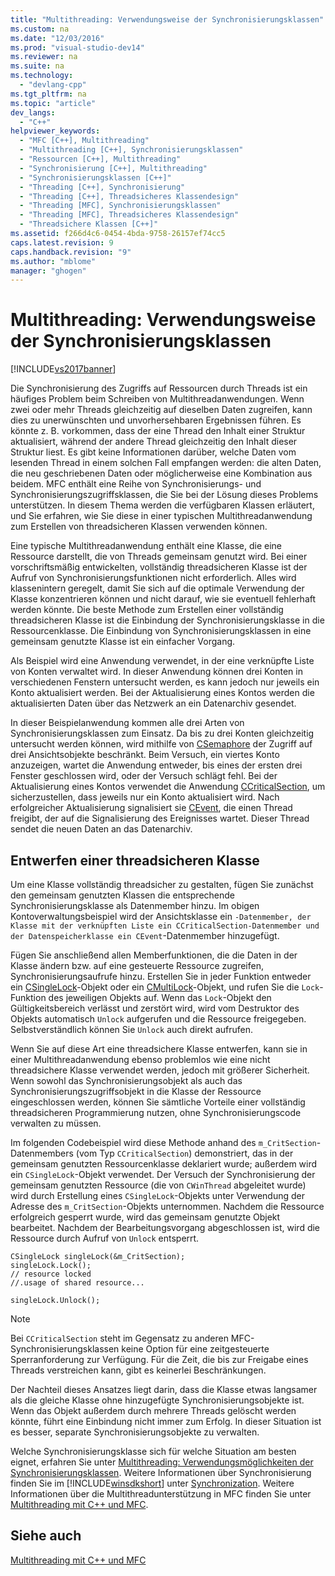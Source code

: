 ```yaml
---
title: "Multithreading: Verwendungsweise der Synchronisierungsklassen"
ms.custom: na
ms.date: "12/03/2016"
ms.prod: "visual-studio-dev14"
ms.reviewer: na
ms.suite: na
ms.technology: 
  - "devlang-cpp"
ms.tgt_pltfrm: na
ms.topic: "article"
dev_langs: 
  - "C++"
helpviewer_keywords: 
  - "MFC [C++], Multithreading"
  - "Multithreading [C++], Synchronisierungsklassen"
  - "Ressourcen [C++], Multithreading"
  - "Synchronisierung [C++], Multithreading"
  - "Synchronisierungsklassen [C++]"
  - "Threading [C++], Synchronisierung"
  - "Threading [C++], Threadsicheres Klassendesign"
  - "Threading [MFC], Synchronisierungsklassen"
  - "Threading [MFC], Threadsicheres Klassendesign"
  - "Threadsichere Klassen [C++]"
ms.assetid: f266d4c6-0454-4bda-9758-26157ef74cc5
caps.latest.revision: 9
caps.handback.revision: "9"
ms.author: "mblome"
manager: "ghogen"
---
```

# Multithreading: Verwendungsweise der Synchronisierungsklassen
[!INCLUDE[vs2017banner](../../assembler/inline/includes/vs2017banner.md)]

Die Synchronisierung des Zugriffs auf Ressourcen durch Threads ist ein häufiges Problem beim Schreiben von Multithreadanwendungen.  Wenn zwei oder mehr Threads gleichzeitig auf dieselben Daten zugreifen, kann dies zu unerwünschten und unvorhersehbaren Ergebnissen führen.  Es könnte z. B. vorkommen, dass der eine Thread den Inhalt einer Struktur aktualisiert, während der andere Thread gleichzeitig den Inhalt dieser Struktur liest.  Es gibt keine Informationen darüber, welche Daten vom lesenden Thread in einem solchen Fall empfangen werden: die alten Daten, die neu geschriebenen Daten oder möglicherweise eine Kombination aus beidem.  MFC enthält eine Reihe von Synchronisierungs\- und Synchronisierungszugriffsklassen, die Sie bei der Lösung dieses Problems unterstützen.  In diesem Thema werden die verfügbaren Klassen erläutert, und Sie erfahren, wie Sie diese in einer typischen Multithreadanwendung zum Erstellen von threadsicheren Klassen verwenden können.  
  
 Eine typische Multithreadanwendung enthält eine Klasse, die eine Ressource darstellt, die von Threads gemeinsam genutzt wird.  Bei einer vorschriftsmäßig entwickelten, vollständig threadsicheren Klasse ist der Aufruf von Synchronisierungsfunktionen nicht erforderlich.  Alles wird klassenintern geregelt, damit Sie sich auf die optimale Verwendung der Klasse konzentrieren können und nicht darauf, wie sie eventuell fehlerhaft werden könnte.  Die beste Methode zum Erstellen einer vollständig threadsicheren Klasse ist die Einbindung der Synchronisierungsklasse in die Ressourcenklasse.  Die Einbindung von Synchronisierungsklassen in eine gemeinsam genutzte Klasse ist ein einfacher Vorgang.  
  
 Als Beispiel wird eine Anwendung verwendet, in der eine verknüpfte Liste von Konten verwaltet wird.  In dieser Anwendung können drei Konten in verschiedenen Fenstern untersucht werden, es kann jedoch nur jeweils ein Konto aktualisiert werden.  Bei der Aktualisierung eines Kontos werden die aktualisierten Daten über das Netzwerk an ein Datenarchiv gesendet.  
  
 In dieser Beispielanwendung kommen alle drei Arten von Synchronisierungsklassen zum Einsatz.  Da bis zu drei Konten gleichzeitig untersucht werden können, wird mithilfe von [CSemaphore](../../mfc/reference/csemaphore-class.md) der Zugriff auf drei Ansichtsobjekte beschränkt.  Beim Versuch, ein viertes Konto anzuzeigen, wartet die Anwendung entweder, bis eines der ersten drei Fenster geschlossen wird, oder der Versuch schlägt fehl.  Bei der Aktualisierung eines Kontos verwendet die Anwendung [CCriticalSection](../../mfc/reference/ccriticalsection-class.md), um sicherzustellen, dass jeweils nur ein Konto aktualisiert wird.  Nach erfolgreicher Aktualisierung signalisiert sie [CEvent](../../mfc/reference/cevent-class.md), die einen Thread freigibt, der auf die Signalisierung des Ereignisses wartet.  Dieser Thread sendet die neuen Daten an das Datenarchiv.  
  
##  <a name="_mfc_designing_a_thread.2d.safe_class"></a> Entwerfen einer threadsicheren Klasse  
 Um eine Klasse vollständig threadsicher zu gestalten, fügen Sie zunächst den gemeinsam genutzten Klassen die entsprechende Synchronisierungsklasse als Datenmember hinzu.  Im obigen Kontoverwaltungsbeispiel wird der Ansichtsklasse ein `-Datenmember, der Klasse mit der verknüpften Liste ein CCriticalSection-Datenmember und der Datenspeicherklasse ein CEvent`\-Datenmember hinzugefügt.  
  
 Fügen Sie anschließend allen Memberfunktionen, die die Daten in der Klasse ändern bzw. auf eine gesteuerte Ressource zugreifen, Synchronisierungsaufrufe hinzu.  Erstellen Sie in jeder Funktion entweder ein [CSingleLock](../../mfc/reference/csinglelock-class.md)\-Objekt oder ein [CMultiLock](../../mfc/reference/cmultilock-class.md)\-Objekt, und rufen Sie die `Lock`\-Funktion des jeweiligen Objekts auf.  Wenn das `Lock`\-Objekt den Gültigkeitsbereich verlässt und zerstört wird, wird vom Destruktor des Objekts automatisch `Unlock` aufgerufen und die Ressource freigegeben.  Selbstverständlich können Sie `Unlock` auch direkt aufrufen.  
  
 Wenn Sie auf diese Art eine threadsichere Klasse entwerfen, kann sie in einer Multithreadanwendung ebenso problemlos wie eine nicht threadsichere Klasse verwendet werden, jedoch mit größerer Sicherheit.  Wenn sowohl das Synchronisierungsobjekt als auch das Synchronisierungszugriffsobjekt in die Klasse der Ressource eingeschlossen werden, können Sie sämtliche Vorteile einer vollständig threadsicheren Programmierung nutzen, ohne Synchronisierungscode verwalten zu müssen.  
  
 Im folgenden Codebeispiel wird diese Methode anhand des `m_CritSection`\-Datenmembers \(vom Typ `CCriticalSection`\) demonstriert, das in der gemeinsam genutzten Ressourcenklasse deklariert wurde; außerdem wird ein `CSingleLock`\-Objekt verwendet.  Der Versuch der Synchronisierung der gemeinsam genutzten Ressource \(die von `CWinThread` abgeleitet wurde\) wird durch Erstellung eines `CSingleLock`\-Objekts unter Verwendung der Adresse des `m_CritSection`\-Objekts unternommen.  Nachdem die Ressource erfolgreich gesperrt wurde, wird das gemeinsam genutzte Objekt bearbeitet.  Nachdem der Bearbeitungsvorgang abgeschlossen ist, wird die Ressource durch Aufruf von `Unlock` entsperrt.  
  
```  
CSingleLock singleLock(&m_CritSection);  
singleLock.Lock();  
// resource locked  
//.usage of shared resource...  
  
singleLock.Unlock();  
```  
  
> [!NOTE]
>  Bei `CCriticalSection` steht im Gegensatz zu anderen MFC\-Synchronisierungsklassen keine Option für eine zeitgesteuerte Sperranforderung zur Verfügung.  Für die Zeit, die bis zur Freigabe eines Threads verstreichen kann, gibt es keinerlei Beschränkungen.  
  
 Der Nachteil dieses Ansatzes liegt darin, dass die Klasse etwas langsamer als die gleiche Klasse ohne hinzugefügte Synchronisierungsobjekte ist.  Wenn das Objekt außerdem durch mehrere Threads gelöscht werden könnte, führt eine Einbindung nicht immer zum Erfolg.  In dieser Situation ist es besser, separate Synchronisierungsobjekte zu verwalten.  
  
 Welche Synchronisierungsklasse sich für welche Situation am besten eignet, erfahren Sie unter [Multithreading: Verwendungsmöglichkeiten der Synchronisierungsklassen](../../parallel/multithreading-when-to-use-the-synchronization-classes.md).  Weitere Informationen über Synchronisierung finden Sie im [!INCLUDE[winsdkshort](../../atl/reference/includes/winsdkshort_md.md)] unter [Synchronization](http://msdn.microsoft.com/library/windows/desktop/ms686353).  Weitere Informationen über die Multithreadunterstützung in MFC finden Sie unter [Multithreading mit C\+\+ und MFC](../../parallel/multithreading-with-cpp-and-mfc.md).  
  
## Siehe auch  
 [Multithreading mit C\+\+ und MFC](../../parallel/multithreading-with-cpp-and-mfc.md)